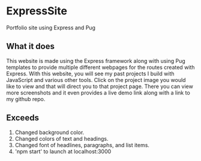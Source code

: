 # ExpressSite
Portfolio site using Express and Pug

## What it does
This website is made using the Express framework along with using Pug templates to provide multiple different webpages for the routes created with Express.  With this website, you will see my past projects I build with JavaScript and various other tools.  Click on the project image you would like to view and that will direct you to that project page. There you can view more screenshots and it even provides a live demo link along with a link to my github repo.

## Exceeds
1. Changed background color.
2. Changed colors of text and headings.
3. Changed font of headlines, paragraphs, and list items.
4. 'npm start' to launch at localhost:3000

